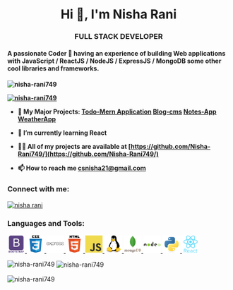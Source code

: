 <h1 align="center">Hi 👋, I'm Nisha Rani</h1>
<h3 align="center">FULL STACK DEVELOPER</h3>  
<h4>A passionate Coder 🚀 having an experience of building Web applications with JavaScript / ReactJS / NodeJS / ExpressJS / MongoDB some other cool libraries and frameworks.<h4>

<p align="left"> <img src="https://komarev.com/ghpvc/?username=nisha-rani749&label=Profile%20views&color=0e75b6&style=flat" alt="nisha-rani749" /> </p>

<p align="left"> <a href="https://github.com/ryo-ma/github-profile-trophy"><img src="https://github-profile-trophy.vercel.app/?username=nisha-rani749" alt="nisha-rani749" /></a> </p>

- 🔭 My Major Projects: [Todo-Mern Application](https://github.com/Nisha-Rani749/crud2)
                         [Blog-cms](https://github.com/Nisha-Rani749/blog_cms)
                         [Notes-App](https://github.com/Nisha-Rani749/NewsApp)
                         [WeatherApp](https://github.com/Nisha-Rani749/weatherapp)

- 🌱 I’m currently learning **React**



- 👨‍💻 All of my projects are available at [https://github.com/Nisha-Rani749/](https://github.com/Nisha-Rani749/)

- 📫 How to reach me **csnisha21@gmail.com**

<h3 align="left">Connect with me:</h3>
<p align="left">
<a href="https://fb.com/nisha rani" target="blank"><img align="center" src="https://raw.githubusercontent.com/rahuldkjain/github-profile-readme-generator/master/src/images/icons/Social/facebook.svg" alt="nisha rani" height="30" width="40" /></a>
</p>

<h3 align="left">Languages and Tools:</h3>
<p align="left"> <a href="https://getbootstrap.com" target="_blank"> <img src="https://raw.githubusercontent.com/devicons/devicon/master/icons/bootstrap/bootstrap-plain-wordmark.svg" alt="bootstrap" width="40" height="40"/> </a> <a href="https://www.w3schools.com/css/" target="_blank"> <img src="https://raw.githubusercontent.com/devicons/devicon/master/icons/css3/css3-original-wordmark.svg" alt="css3" width="40" height="40"/> </a> <a href="https://expressjs.com" target="_blank"> <img src="https://raw.githubusercontent.com/devicons/devicon/master/icons/express/express-original-wordmark.svg" alt="express" width="40" height="40"/> </a> <a href="https://www.w3.org/html/" target="_blank"> <img src="https://raw.githubusercontent.com/devicons/devicon/master/icons/html5/html5-original-wordmark.svg" alt="html5" width="40" height="40"/> </a> <a href="https://developer.mozilla.org/en-US/docs/Web/JavaScript" target="_blank"> <img src="https://raw.githubusercontent.com/devicons/devicon/master/icons/javascript/javascript-original.svg" alt="javascript" width="40" height="40"/> </a> <a href="https://www.linux.org/" target="_blank"> <img src="https://raw.githubusercontent.com/devicons/devicon/master/icons/linux/linux-original.svg" alt="linux" width="40" height="40"/> </a> <a href="https://www.mongodb.com/" target="_blank"> <img src="https://raw.githubusercontent.com/devicons/devicon/master/icons/mongodb/mongodb-original-wordmark.svg" alt="mongodb" width="40" height="40"/> </a> <a href="https://nodejs.org" target="_blank"> <img src="https://raw.githubusercontent.com/devicons/devicon/master/icons/nodejs/nodejs-original-wordmark.svg" alt="nodejs" width="40" height="40"/> </a> <a href="https://www.python.org" target="_blank"> <img src="https://raw.githubusercontent.com/devicons/devicon/master/icons/python/python-original.svg" alt="python" width="40" height="40"/> </a> <a href="https://reactjs.org/" target="_blank"> <img src="https://raw.githubusercontent.com/devicons/devicon/master/icons/react/react-original-wordmark.svg" alt="react" width="40" height="40"/> </a> </p>

<p><img align="left" src="https://github-readme-stats.vercel.app/api/top-langs?username=nisha-rani749&show_icons=true&locale=en&layout=compact" alt="nisha-rani749" /></p>

<p>&nbsp;<img align="center" src="https://github-readme-stats.vercel.app/api?username=nisha-rani749&show_icons=true&locale=en" alt="nisha-rani749" /></p>

<p><img align="center" src="https://github-readme-streak-stats.herokuapp.com/?user=nisha-rani749&" alt="nisha-rani749" /></p>


